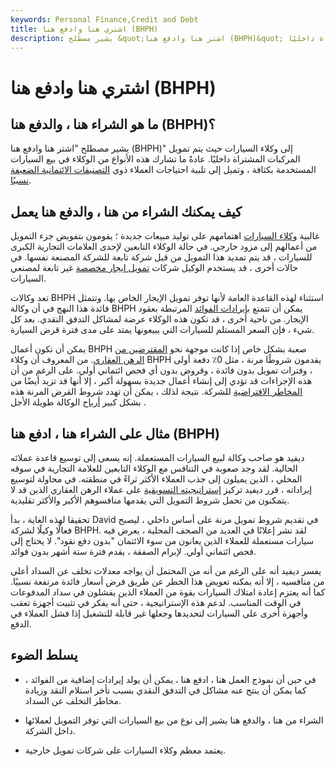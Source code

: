 ```yaml
---
keywords: Personal Finance,Credit and Debt
title: اشتري هنا وادفع هنا (BHPH)
description: يشير مصطلح &quot;اشتر هنا وادفع هنا (BHPH)&quot; إلى وكلاء السيارات حيث يتم تمويل المركبات المشتراة داخليًا.
---
```


# اشتري هنا وادفع هنا (BHPH)
## ما هو الشراء هنا ، والدفع هنا (BHPH)؟

يشير مصطلح "اشتر هنا وادفع هنا (BHPH)" إلى وكلاء السيارات حيث يتم تمويل المركبات المشتراة داخليًا. عادةً ما تشارك هذه الأنواع من الوكلاء في بيع السيارات المستخدمة بكثافة ، وتميل إلى تلبية احتياجات العملاء ذوي [التصنيفات الائتمانية الضعيفة نسبيًا](/creditrating).

## كيف يمكنك الشراء من هنا ، والدفع هنا يعمل

غالبية [وكلاء السيارات](/autosales) اهتمامهم على توليد مبيعات جديدة ؛ يقومون بتفويض جزء التمويل من أعمالهم إلى مزود خارجي. في حالة الوكلاء التابعين لإحدى العلامات التجارية الكبرى للسيارات ، قد يتم تمديد هذا التمويل من قبل شركة تابعة للشركة المصنعة نفسها. في حالات أخرى ، قد يستخدم الوكيل شركات [تمويل إيجار مخصصة](/lease) غير تابعة لمصنعي السيارات.

تعد وكالات BHPH استثناء لهذه القاعدة العامة لأنها توفر تمويل الإيجار الخاص بها. وتتمثل فائدة هذا النهج في أن وكالة BHPH يمكن أن تتمتع [بإيرادات الفوائد](/net-interest-income) المرتبطة بعقود الإيجار. من ناحية أخرى ، قد تكون هذه الوكلاء عرضة لمشاكل التدفق النقدي. بعد كل شيء ، فإن السعر المستلم للسيارات التي يبيعونها يمتد على مدى فترة قرض السيارة.

يمكن أن تكون أعمال BHPH صعبة بشكل خاص إذا كانت موجهة نحو [المقترضين من الرهن العقاري](/subprimeloan). من المعروف أن وكلاء BHPH يقدمون شروطًا مرنة ، مثل 0٪ دفعة أولى ، وفترات تمويل بدون فائدة ، وقروض بدون أي فحص ائتماني أولي. على الرغم من أن هذه الإجراءات قد تؤدي إلى إنشاء أعمال جديدة بسهولة أكبر ، إلا أنها قد تزيد أيضًا من [المخاطر الافتراضية](/creditrisk) للشركة. نتيجة لذلك ، يمكن أن تهدد شروط القرض المرنة هذه بشكل كبير [أرباح](/profit) الوكالة طويلة الأجل .

## مثال على الشراء هنا ، ادفع هنا (BHPH)

ديفيد هو صاحب وكالة لبيع السيارات المستعملة. إنه يسعى إلى توسيع قاعدة عملائه الحالية. لقد وجد صعوبة في التنافس مع الوكلاء التابعين للعلامة التجارية في سوقه المحلي ، الذين يميلون إلى جذب العملاء الأكثر ثراءً في منطقته. في محاولة لتوسيع إيراداته ، قرر ديفيد تركيز [إستراتيجيته التسويقية](/marketing-strategy) على عملاء الرهن العقاري الذين قد لا يتمكنون من تحمل شروط التمويل التي يقدمها منافسوهم الأكبر والأكثر تقليدية.

تحقيقا لهذه الغاية ، بدأ David في تقديم شروط تمويل مرنة على أساس داخلي ، ليصبح فعالًا وكيلًا لشركة BHPH. لقد نشر إعلانًا في العديد من الصحف المحلية ، يعرض فيه سيارات مستعملة للعملاء الذين يعانون من سوء الائتمان "بدون دفع نقود". لا يحتاج إلى فحص ائتماني أولي. لإبرام الصفقة ، يقدم فترة ستة أشهر بدون فوائد.

يفسر ديفيد أنه على الرغم من أنه من المحتمل أن يواجه معدلات تخلف عن السداد أعلى من منافسيه ، إلا أنه يمكنه تعويض هذا الخطر عن طريق فرض أسعار فائدة مرتفعة نسبيًا. كما أنه يعتزم إعادة امتلاك السيارات بقوة من العملاء الذين يفشلون في سداد المدفوعات في الوقت المناسب. لدعم هذه الإستراتيجية ، حتى أنه يفكر في تثبيت أجهزة تعقب وأجهزة أخرى على السيارات لتحديدها وجعلها غير قابلة للتشغيل إذا فشل العملاء في الدفع.

## يسلط الضوء

- في حين أن نموذج العمل هنا ، ادفع هنا ، يمكن أن يولد إيرادات إضافية من الفوائد ، كما يمكن أن ينتج عنه مشاكل في التدفق النقدي بسبب تأخر استلام النقد وزيادة مخاطر التخلف عن السداد.

- الشراء من هنا ، والدفع هنا يشير إلى نوع من بيع السيارات التي توفر التمويل لعملائها داخل الشركة.

- يعتمد معظم وكلاء السيارات على شركات تمويل خارجية.

